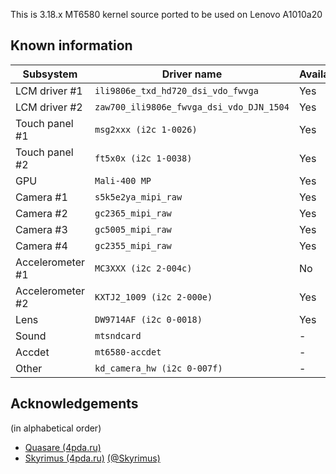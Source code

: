 This is 3.18.x MT6580 kernel source ported to be used on Lenovo A1010a20

## Known information
| Subsystem | Driver name | Availability | Working |
|-----------|-------------|--------------|---------|
| LCM driver #1| `ili9806e_txd_hd720_dsi_vdo_fwvga` | Yes | Yes |
| LCM driver #2| `zaw700_ili9806e_fwvga_dsi_vdo_DJN_1504` | Yes | Yes |
| Touch panel #1| `msg2xxx (i2c 1-0026)` | Yes | Yes |
| Touch panel #2| `ft5x0x (i2c 1-0038)` | Yes | Yes |
| GPU | `Mali-400 MP` | Yes | Yes |
| Camera #1 | `s5k5e2ya_mipi_raw` | Yes | Yes |
| Camera #2 | `gc2365_mipi_raw` | Yes | No |
| Camera #3 | `gc5005_mipi_raw` | Yes | ? |
| Camera #4 | `gc2355_mipi_raw` | Yes | No |
| Accelerometer #1 | `MC3XXX (i2c 2-004c)` | No | No |
| Accelerometer #2 | `KXTJ2_1009 (i2c 2-000e)` | Yes | ? |
| Lens | `DW9714AF (i2c 0-0018)` | Yes | No |
| Sound | `mtsndcard` | - | Yes |
| Accdet | `mt6580-accdet` | - | Yes |
| Other | `kd_camera_hw (i2c 0-007f)` | - | Yes |

## Acknowledgements

(in alphabetical order)

* [Quasare (4pda.ru)](https://4pda.ru/forum/index.php?showuser=6751930)
* [Skyrimus (4pda.ru)](https://4pda.ru/forum/index.php?showuser=3927665) [(@Skyrimus)](https://github.com/Skyrimus)
